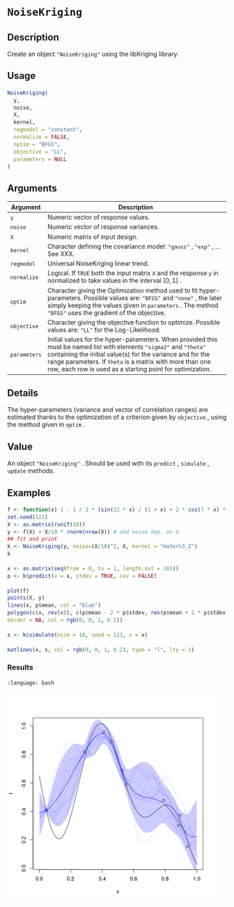 # `NoiseKriging`


## Description

Create an object `"NoiseKriging"` using
 the libKriging library.


## Usage

```r
NoiseKriging(
  y,
  noise,
  X,
  kernel,
  regmodel = "constant",
  normalize = FALSE,
  optim = "BFGS",
  objective = "LL",
  parameters = NULL
)
```


## Arguments

Argument      |Description
------------- |----------------
`y`     |     Numeric vector of response values.
`noise`     |     Numeric vector of response variances.
`X`     |     Numeric matrix of input design.
`kernel`     |     Character defining the covariance model: `"gauss"` , `"exp"` , ... See XXX.
`regmodel`     |     Universal NoiseKriging linear trend.
`normalize`     |     Logical. If `TRUE` both the input matrix `X` and the response `y` in normalized to take values in the interval $[0, 1]$ .
`optim`     |     Character giving the Optimization method used to fit hyper-parameters. Possible values are: `"BFGS"` and `"none"` , the later simply keeping the values given in `parameters` . The method `"BFGS"` uses the gradient of the objective.
`objective`     |     Character giving the objective function to optimize. Possible values are: `"LL"` for the Log-Likelihood.
`parameters`     |     Initial values for the hyper-parameters. When provided this must be named list with elements `"sigma2"`  and `"theta"` containing the initial value(s) for the variance and for the range parameters. If `theta` is a matrix with more than one row, each row is used as a starting point for optimization.


## Details

The hyper-parameters (variance and vector of correlation ranges)
 are estimated thanks to the optimization of a criterion given by
 `objective` , using the method given in `optim` .


## Value

An object `"NoiseKriging"` . Should be used
 with its `predict` , `simulate` , `update` 
 methods.


## Examples

```r
f <- function(x) 1 - 1 / 2 * (sin(12 * x) / (1 + x) + 2 * cos(7 * x) * x^5 + 0.7)
set.seed(123)
X <- as.matrix(runif(10))
y <- f(X) + X/10 * rnorm(nrow(X)) # add noise dep. on X
## fit and print
k <- NoiseKriging(y, noise=(X/10)^2, X, kernel = "matern3_2")
k

x <- as.matrix(seq(from = 0, to = 1, length.out = 101))
p <- k$predict(x = x, stdev = TRUE, cov = FALSE)

plot(f)
points(X, y)
lines(x, p$mean, col = "blue")
polygon(c(x, rev(x)), c(p$mean - 2 * p$stdev, rev(p$mean + 2 * p$stdev)),
border = NA, col = rgb(0, 0, 1, 0.2))

s <- k$simulate(nsim = 10, seed = 123, x = x)

matlines(x, s, col = rgb(0, 0, 1, 0.2), type = "l", lty = 1)
```

### Results
```{literalinclude} ../examples/NoiseKriging.md.Rout
:language: bash
```
![](../examples/NoiseKriging.md.png)

